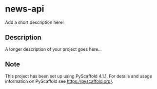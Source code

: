 # news-api

Add a short description here!


## Description

A longer description of your project goes here...


<!-- pyscaffold-notes -->

## Note

This project has been set up using PyScaffold 4.1.1. For details and usage
information on PyScaffold see https://pyscaffold.org/.

